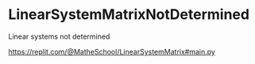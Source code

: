 # LinearSystemMatrixNotDetermined
Linear systems not determined

https://replit.com/@MatheSchool/LinearSystemMatrix#main.py
